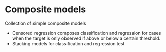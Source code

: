 # Composite models
Collection of simple composite models
* Censored regression composes classification and regression for cases when the target is only observed if above or below a certain threshold.
* Stacking models for classification and regression
test

